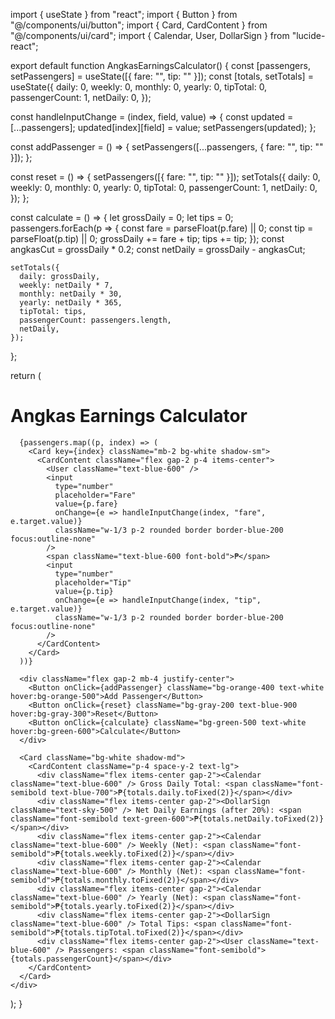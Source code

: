 import { useState } from "react";
import { Button } from "@/components/ui/button";
import { Card, CardContent } from "@/components/ui/card";
import { Calendar, User, DollarSign } from "lucide-react";

export default function AngkasEarningsCalculator() {
  const [passengers, setPassengers] = useState([{ fare: "", tip: "" }]);
  const [totals, setTotals] = useState({
    daily: 0,
    weekly: 0,
    monthly: 0,
    yearly: 0,
    tipTotal: 0,
    passengerCount: 1,
    netDaily: 0,
  });

  const handleInputChange = (index, field, value) => {
    const updated = [...passengers];
    updated[index][field] = value;
    setPassengers(updated);
  };

  const addPassenger = () => {
    setPassengers([...passengers, { fare: "", tip: "" }]);
  };

  const reset = () => {
    setPassengers([{ fare: "", tip: "" }]);
    setTotals({
      daily: 0,
      weekly: 0,
      monthly: 0,
      yearly: 0,
      tipTotal: 0,
      passengerCount: 1,
      netDaily: 0,
    });
  };

  const calculate = () => {
    let grossDaily = 0;
    let tips = 0;
    passengers.forEach(p => {
      const fare = parseFloat(p.fare) || 0;
      const tip = parseFloat(p.tip) || 0;
      grossDaily += fare + tip;
      tips += tip;
    });
    const angkasCut = grossDaily * 0.2;
    const netDaily = grossDaily - angkasCut;

    setTotals({
      daily: grossDaily,
      weekly: netDaily * 7,
      monthly: netDaily * 30,
      yearly: netDaily * 365,
      tipTotal: tips,
      passengerCount: passengers.length,
      netDaily,
    });
  };

  return (
    <div className="p-4 max-w-xl mx-auto bg-[#f5f8ff] min-h-screen font-sans text-gray-800">
      <h1 className="text-2xl font-bold mb-4 text-blue-600 text-center">Angkas Earnings Calculator</h1>

      {passengers.map((p, index) => (
        <Card key={index} className="mb-2 bg-white shadow-sm">
          <CardContent className="flex gap-2 p-4 items-center">
            <User className="text-blue-600" />
            <input
              type="number"
              placeholder="Fare"
              value={p.fare}
              onChange={e => handleInputChange(index, "fare", e.target.value)}
              className="w-1/3 p-2 rounded border border-blue-200 focus:outline-none"
            />
            <span className="text-blue-600 font-bold">₱</span>
            <input
              type="number"
              placeholder="Tip"
              value={p.tip}
              onChange={e => handleInputChange(index, "tip", e.target.value)}
              className="w-1/3 p-2 rounded border border-blue-200 focus:outline-none"
            />
          </CardContent>
        </Card>
      ))}

      <div className="flex gap-2 mb-4 justify-center">
        <Button onClick={addPassenger} className="bg-orange-400 text-white hover:bg-orange-500">Add Passenger</Button>
        <Button onClick={reset} className="bg-gray-200 text-blue-900 hover:bg-gray-300">Reset</Button>
        <Button onClick={calculate} className="bg-green-500 text-white hover:bg-green-600">Calculate</Button>
      </div>

      <Card className="bg-white shadow-md">
        <CardContent className="p-4 space-y-2 text-lg">
          <div className="flex items-center gap-2"><Calendar className="text-blue-600" /> Gross Daily Total: <span className="font-semibold text-blue-700">₱{totals.daily.toFixed(2)}</span></div>
          <div className="flex items-center gap-2"><DollarSign className="text-sky-500" /> Net Daily Earnings (after 20%): <span className="font-semibold text-green-600">₱{totals.netDaily.toFixed(2)}</span></div>
          <div className="flex items-center gap-2"><Calendar className="text-blue-600" /> Weekly (Net): <span className="font-semibold">₱{totals.weekly.toFixed(2)}</span></div>
          <div className="flex items-center gap-2"><Calendar className="text-blue-600" /> Monthly (Net): <span className="font-semibold">₱{totals.monthly.toFixed(2)}</span></div>
          <div className="flex items-center gap-2"><Calendar className="text-blue-600" /> Yearly (Net): <span className="font-semibold">₱{totals.yearly.toFixed(2)}</span></div>
          <div className="flex items-center gap-2"><DollarSign className="text-blue-600" /> Total Tips: <span className="font-semibold">₱{totals.tipTotal.toFixed(2)}</span></div>
          <div className="flex items-center gap-2"><User className="text-blue-600" /> Passengers: <span className="font-semibold">{totals.passengerCount}</span></div>
        </CardContent>
      </Card>
    </div>
  );
}
